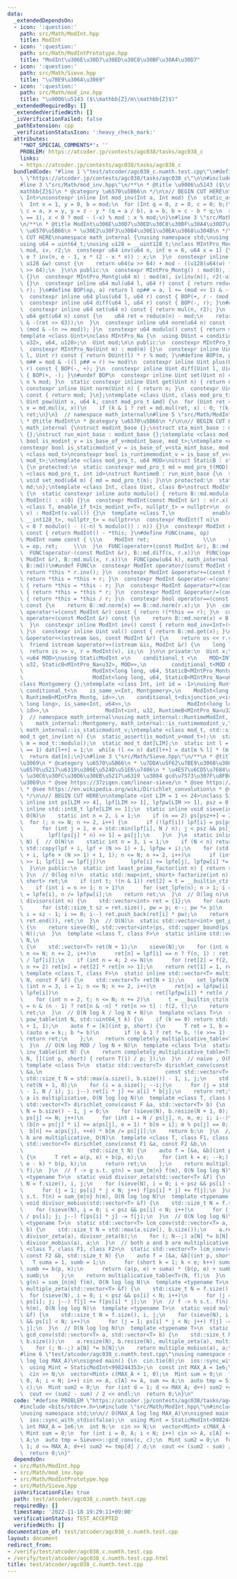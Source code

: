 ```yaml
---
data:
  _extendedDependsOn:
  - icon: ':question:'
    path: src/Math/ModInt.hpp
    title: ModInt
  - icon: ':question:'
    path: src/Math/ModIntPrototype.hpp
    title: "ModInt\u306E\u30D7\u30ED\u30C8\u30BF\u30A4\u30D7"
  - icon: ':question:'
    path: src/Math/Sieve.hpp
    title: "\u7BE9\u306A\u3069"
  - icon: ':question:'
    path: src/Math/mod_inv.hpp
    title: "\u9006\u5143 ($\\mathbb{Z}/m\\mathbb{Z}$)"
  _extendedRequiredBy: []
  _extendedVerifiedWith: []
  _isVerificationFailed: false
  _pathExtension: cpp
  _verificationStatusIcon: ':heavy_check_mark:'
  attributes:
    '*NOT_SPECIAL_COMMENTS*': ''
    PROBLEM: https://atcoder.jp/contests/agc038/tasks/agc038_c
    links:
    - https://atcoder.jp/contests/agc038/tasks/agc038_c
  bundledCode: "#line 1 \"test/atcoder/agc038_c.numth.test.cpp\"\n#define PROBLEM\
    \ \"https://atcoder.jp/contests/agc038/tasks/agc038_c\"\n\n#include <bits/stdc++.h>\n\
    #line 3 \"src/Math/mod_inv.hpp\"\n/**\n * @title \u9006\u5143 ($\\mathbb{Z}/m\\\
    mathbb{Z}$)\n * @category \u6570\u5B66\n */\n\n// BEGIN CUT HERE\ntemplate <class\
    \ Int>\nconstexpr inline Int mod_inv(Int a, Int mod) {\n  static_assert(std::is_signed_v<Int>);\n\
    \  Int x = 1, y = 0, b = mod;\n  for (Int q = 0, z = 0, c = 0; b;)\n    z = x,\
    \ c = a, x = y, y = z - y * (q = a / b), a = b, b = c - b * q;\n  return assert(a\
    \ == 1), x < 0 ? mod - (-x) % mod : x % mod;\n}\n#line 3 \"src/Math/ModIntPrototype.hpp\"\
    \n/**\n * @title ModInt\u306E\u30D7\u30ED\u30C8\u30BF\u30A4\u30D7\n * @category\
    \ \u6570\u5B66\n * \u30E2\u30F3\u30B4\u30E1\u30EA\u3068\u304B\n */\n\n// BEGIN\
    \ CUT HERE\nnamespace math_internal {\nusing namespace std;\nusing u32 = uint32_t;\n\
    using u64 = uint64_t;\nusing u128 = __uint128_t;\nclass MIntPro_Montg {\n  u64\
    \ mod, iv, r2;\n  constexpr u64 inv(u64 n, int e = 6, u64 x = 1) {\n    return\
    \ e ? inv(n, e - 1, x * (2 - x * n)) : x;\n  }\n  constexpr inline u64 reduce(const\
    \ u128 &w) const {\n    return u64(w >> 64) + mod - ((u128(u64(w) * iv) * mod)\
    \ >> 64);\n  }\n\n public:\n  constexpr MIntPro_Montg() : mod(0), iv(0), r2(0)\
    \ {}\n  constexpr MIntPro_Montg(u64 m) : mod(m), iv(inv(m)), r2(-u128(mod) % mod)\
    \ {}\n  constexpr inline u64 mul(u64 l, u64 r) const { return reduce(u128(l) *\
    \ r); }\n#define BOP(op, a) return l op## = a, l += (mod << 1) & -(l >> 63)\n\
    \  constexpr inline u64 plus(u64 l, u64 r) const { BOP(+, r - (mod << 1)); }\n\
    \  constexpr inline u64 diff(u64 l, u64 r) const { BOP(-, r); }\n#undef BOP\n\
    \  constexpr inline u64 set(u64 n) const { return mul(n, r2); }\n  constexpr inline\
    \ u64 get(u64 n) const {\n    u64 ret = reduce(n) - mod;\n    return ret + (mod\
    \ & -(ret >> 63));\n  }\n  constexpr inline u64 norm(u64 n) const { return n -\
    \ (mod & -(n >= mod)); }\n  constexpr u64 modulo() const { return mod; }\n};\n\
    template <class Uint>\nclass MIntPro_Na {\n  using DUint = conditional_t<is_same_v<Uint,\
    \ u32>, u64, u128>;\n  Uint mod;\n\n public:\n  constexpr MIntPro_Na() : mod(0){};\n\
    \  constexpr MIntPro_Na(Uint m) : mod(m) {}\n  constexpr inline Uint mul(Uint\
    \ l, Uint r) const { return DUint(l) * r % mod; }\n#define BOP(m, p) return l\
    \ m## = mod & -((l p## = r) >= mod)\n  constexpr inline Uint plus(Uint l, Uint\
    \ r) const { BOP(-, +); }\n  constexpr inline Uint diff(Uint l, Uint r) const\
    \ { BOP(+, -); }\n#undef BOP\n  constexpr inline Uint set(Uint n) const { return\
    \ n % mod; }\n  static constexpr inline Uint get(Uint n) { return n; }\n  static\
    \ constexpr inline Uint norm(Uint n) { return n; }\n  constexpr Uint modulo()\
    \ const { return mod; }\n};\ntemplate <class Uint, class mod_pro_t>\nconstexpr\
    \ Uint pow(Uint x, u64 k, const mod_pro_t &md) {\n  for (Uint ret = md.set(1);;\
    \ x = md.mul(x, x))\n    if (k & 1 ? ret = md.mul(ret, x) : 0; !(k >>= 1)) return\
    \ ret;\n}\n}  // namespace math_internal\n#line 5 \"src/Math/ModInt.hpp\"\n/**\n\
    \ * @title ModInt\n * @category \u6570\u5B66\n */\n\n// BEGIN CUT HERE\nnamespace\
    \ math_internal {\nstruct modint_base {};\nstruct sta_mint_base : modint_base\
    \ {};\nstruct run_mint_base : modint_base {};\ntemplate <class mod_t>\nconstexpr\
    \ bool is_modint_v = is_base_of_v<modint_base, mod_t>;\ntemplate <class mod_t>\n\
    constexpr bool is_staticmodint_v = is_base_of_v<sta_mint_base, mod_t>;\ntemplate\
    \ <class mod_t>\nconstexpr bool is_runtimemodint_v = is_base_of_v<run_mint_base,\
    \ mod_t>;\ntemplate <class mod_pro_t, u64 MOD>\nstruct StaticB : sta_mint_base\
    \ {\n protected:\n  static constexpr mod_pro_t md = mod_pro_t(MOD);\n};\ntemplate\
    \ <class mod_pro_t, int id>\nstruct RuntimeB : run_mint_base {\n  static inline\
    \ void set_mod(u64 m) { md = mod_pro_t(m); }\n\n protected:\n  static inline mod_pro_t\
    \ md;\n};\ntemplate <class Int, class Uint, class B>\nstruct ModInt : public B\
    \ {\n  static constexpr inline auto modulo() { return B::md.modulo(); }\n  constexpr\
    \ ModInt() : x(0) {}\n  constexpr ModInt(const ModInt &r) : x(r.x) {}\n  template\
    \ <class T, enable_if_t<is_modint_v<T>, nullptr_t> = nullptr>\n  constexpr ModInt(T\
    \ v) : ModInt(v.val()) {}\n  template <class T,\n            enable_if_t<is_convertible_v<T,\
    \ __int128_t>, nullptr_t> = nullptr>\n  constexpr ModInt(T n)\n      : x(B::md.set(n\
    \ < 0 ? modulo() - ((-n) % modulo()) : n)) {}\n  constexpr ModInt operator-()\
    \ const { return ModInt() - *this; }\n#define FUNC(name, op)          \\\n  constexpr\
    \ ModInt name const { \\\n    ModInt ret;                 \\\n    return ret.x\
    \ = op, ret;     \\\n  }\n  FUNC(operator+(const ModInt &r), B::md.plus(x, r.x))\n\
    \  FUNC(operator-(const ModInt &r), B::md.diff(x, r.x))\n  FUNC(operator*(const\
    \ ModInt &r), B::md.mul(x, r.x))\n  FUNC(pow(u64 k), math_internal::pow(x, k,\
    \ B::md))\n#undef FUNC\n  constexpr ModInt operator/(const ModInt &r) const {\
    \ return *this * r.inv(); }\n  constexpr ModInt &operator+=(const ModInt &r) {\
    \ return *this = *this + r; }\n  constexpr ModInt &operator-=(const ModInt &r)\
    \ { return *this = *this - r; }\n  constexpr ModInt &operator*=(const ModInt &r)\
    \ { return *this = *this * r; }\n  constexpr ModInt &operator/=(const ModInt &r)\
    \ { return *this = *this / r; }\n  constexpr bool operator==(const ModInt &r)\
    \ const {\n    return B::md.norm(x) == B::md.norm(r.x);\n  }\n  constexpr bool\
    \ operator!=(const ModInt &r) const { return !(*this == r); }\n  constexpr bool\
    \ operator<(const ModInt &r) const {\n    return B::md.norm(x) < B::md.norm(r.x);\n\
    \  }\n  constexpr inline ModInt inv() const { return mod_inv<Int>(val(), modulo());\
    \ }\n  constexpr inline Uint val() const { return B::md.get(x); }\n  friend ostream\
    \ &operator<<(ostream &os, const ModInt &r) {\n    return os << r.val();\n  }\n\
    \  friend istream &operator>>(istream &is, ModInt &r) {\n    long long v;\n  \
    \  return is >> v, r = ModInt(v), is;\n  }\n\n private:\n  Uint x;\n};\ntemplate\
    \ <u64 MOD>\nusing StaticModInt =\n    conditional_t <\n    MOD<INT_MAX, ModInt<int,\
    \ u32, StaticB<MIntPro_Na<u32>, MOD>>,\n        conditional_t<MOD &(MOD < LLONG_MAX),\n\
    \                      ModInt<long long, u64, StaticB<MIntPro_Montg, MOD>>,\n\
    \                      ModInt<long long, u64, StaticB<MIntPro_Na<u64>, MOD>>>>;\n\
    class Montgomery {};\ntemplate <class Int, int id = -1>\nusing RuntimeModInt =\
    \ conditional_t<\n    is_same_v<Int, Montgomery>,\n    ModInt<long long, u64,\
    \ RuntimeB<MIntPro_Montg, id>>,\n    conditional_t<disjunction_v<is_same<Int,\
    \ long long>, is_same<Int, u64>>,\n                  ModInt<long long, u64, RuntimeB<MIntPro_Na<u64>,\
    \ id>>,\n                  ModInt<int, u32, RuntimeB<MIntPro_Na<u32>, id>>>>;\n\
    }  // namespace math_internal\nusing math_internal::RuntimeModInt, math_internal::StaticModInt,\n\
    \    math_internal::Montgomery, math_internal::is_runtimemodint_v,\n    math_internal::is_modint_v,\
    \ math_internal::is_staticmodint_v;\ntemplate <class mod_t, std::size_t LIM>\n\
    mod_t get_inv(int n) {\n  static_assert(is_modint_v<mod_t>);\n  static const auto\
    \ m = mod_t::modulo();\n  static mod_t dat[LIM];\n  static int l = 1;\n  if (l\
    \ == 1) dat[l++] = 1;\n  while (l <= n) dat[l++] = dat[m % l] * (m - m / l);\n\
    \  return dat[n];\n}\n#line 3 \"src/Math/Sieve.hpp\"\n/**\n * @title \u7BE9\u306A\
    \u3069\n * @category \u6570\u5B66\n * \u7DDA\u5F62\u7BE9\u306B\u3088\u308B\u7D20\
    \u6570\u5217\u6319\u306E\u524D\u51E6\u7406\n * \u4E57\u6CD5\u7684\u95A2\u6570\
    \ \u30C6\u30FC\u30D6\u30EB\u5217\u6319 \u3084 gcd\u7573\u307F\u8FBC\u307F\u306A\
    \u3069\n * @see https://37zigen.com/linear-sieve/\n * @see https://qiita.com/convexineq/items/afc84dfb9ee4ec4a67d5\n\
    \ * @see https://en.wikipedia.org/wiki/Dirichlet_convolution\n * @see\n * https://maspypy.com/dirichlet-%E7%A9%8D%E3%81%A8%E3%80%81%E6%95%B0%E8%AB%96%E9%96%A2%E6%95%B0%E3%81%AE%E7%B4%AF%E7%A9%8D%E5%92%8C\n\
    \ */\n\n// BEGIN CUT HERE\n\ntemplate <int LIM = 1 << 24>\nclass Sieve {\n  static\
    \ inline int ps[LIM >> 4], lpf[LIM >> 1], lpfpw[LIM >> 1], psz = 0;\n  static\
    \ inline std::int8_t lpfe[LIM >> 1];\n  static inline void sieve(int N) {  //\
    \ O(N)\n    static int n = 2, i = 1;\n    if (n == 2) ps[psz++] = 2, n++;\n  \
    \  for (; n <= N; n += 2, i++) {\n      if (!lpf[i]) lpf[i] = ps[psz++] = n;\n\
    \      for (int j = 1, e = std::min(lpf[i], N / n); j < psz && ps[j] <= e; j++)\n\
    \        lpf[(ps[j] * n) >> 1] = ps[j];\n    }\n  }\n  static inline void set_lpfe(int\
    \ N) {  // O(N)\n    static int n = 3, i = 1;\n    if (N < n) return;\n    sieve(N),\
    \ std::copy(lpf + i, lpf + (N >> 1) + 1, lpfpw + i);\n    for (std::fill(lpfe\
    \ + i, lpfe + (N >> 1) + 1, 1); n <= N; n += 2, i++)\n      if (int j = (n / lpf[i])\
    \ >> 1; lpf[i] == lpf[j])\n        lpfe[i] += lpfe[j], lpfpw[i] *= lpfpw[j];\n\
    \  }\n\n public:\n  static int least_prime_factor(int n) { return sieve(n), lpf[n];\
    \ }\n  // O(log n)\n  static std::map<int, short> factorize(int n) {\n    std::map<int,\
    \ short> ret;\n    if (int t; !(n & 1)) ret[2] = t = __builtin_ctz(n), n >>= t;\n\
    \    if (int i = n >> 1; n > 1)\n      for (set_lpfe(n); n > 1; i = n >> 1) ret[lpf[i]]\
    \ = lpfe[i], n /= lpfpw[i];\n    return ret;\n  }\n  // O(log n)\n  static std::vector<int>\
    \ divisors(int n) {\n    std::vector<int> ret = {1};\n    for (auto [p, e] : factorize(n))\n\
    \      for (std::size_t sz = ret.size(), pw = p; e--; pw *= p)\n        for (int\
    \ i = sz - 1; i >= 0; i--) ret.push_back(ret[i] * pw);\n    return std::sort(ret.begin(),\
    \ ret.end()), ret;\n  }\n  // O(N)\n  static std::vector<int> get_primes(int N)\
    \ {\n    return sieve(N), std::vector<int>(ps, std::upper_bound(ps, ps + psz,\
    \ N));\n  }\n  template <class T, class F>\n  static inline std::vector<T> completely_multiplicative_table(int\
    \ N,\n                                                               const F &f)\
    \ {\n    std::vector<T> ret(N + 1);\n    sieve(N);\n    for (int n = 3, i = 1;\
    \ n <= N; n += 2, i++)\n      ret[n] = lpf[i] == n ? f(n, 1) : ret[lpf[i]] * ret[n\
    \ / lpf[i]];\n    if (int n = 4; 2 <= N)\n      for (ret[2] = f(2, 1); n <= N;\
    \ n += 2) ret[n] = ret[2] * ret[n >> 1];\n    return ret[1] = 1, ret;\n  }\n \
    \ template <class T, class F>\n  static inline std::vector<T> multiplicative_table(int\
    \ N, const F &f) {\n    std::vector<T> ret(N + 1);\n    set_lpfe(N);\n    for\
    \ (int n = 3, i = 1; n <= N; n += 2, i++)\n      ret[n] = lpfpw[i] == n ? f(lpf[i],\
    \ lpfe[i])\n                             : ret[lpfpw[i]] * ret[n / lpfpw[i]];\n\
    \    for (int n = 2, t; n <= N; n += 2)\n      t = __builtin_ctz(n),\n      ret[n]\
    \ = n & (n - 1) ? ret[n & -n] * ret[n >> t] : f(2, t);\n    return ret[1] = 1,\
    \ ret;\n  }\n  // O(N log k / log N + N)\n  template <class T>\n  static std::vector<T>\
    \ pow_table(int N, std::uint64_t k) {\n    if (k == 0) return std::vector<T>(N\
    \ + 1, 1);\n    auto f = [k](int p, short) {\n      T ret = 1, b = p;\n      for\
    \ (auto e = k;; b *= b)\n        if (e & 1 ? ret *= b, !(e >>= 1) : !(e >>= 1))\
    \ return ret;\n    };\n    return completely_multiplicative_table<T>(N, f);\n\
    \  }\n  // O(N log MOD / log N + N)\n  template <class T>\n  static std::vector<T>\
    \ inv_table(int N) {\n    return completely_multiplicative_table<T>(\n       \
    \ N, [](int p, short) { return T(1) / p; });\n  }\n  // naive , O(N log N)\n \
    \ template <class T>\n  static std::vector<T> dirichlet_conv(const std::vector<T>\
    \ &a,\n                                       const std::vector<T> &b) {\n   \
    \ std::size_t N = std::max(a.size(), b.size()) - 1, i, j;\n    std::vector<T>\
    \ ret(N + 1, 0);\n    for (i = a.size(); --i;)\n      for (j = std::min(b.size()\
    \ - 1, N / i); j; j--) ret[i * j] += a[i] * b[j];\n    return ret;\n  }\n  //\
    \ a is multiplicative, O(N log log N)\n  template <class T, class F>\n  static\
    \ std::vector<T> dirichlet_conv(const F &a, std::vector<T> b) {\n    std::size_t\
    \ N = b.size() - 1, j = 0;\n    for (sieve(N), b.resize(N + 1, 0); j < psz &&\
    \ ps[j] <= N; j++)\n      for (int i = N / ps[j], n, m, e; i; i--)\n        for\
    \ (b[n = ps[j] * i] += a(ps[j], e = 1) * b[m = i]; m % ps[j] == 0;)\n        \
    \  b[n] += a(ps[j], ++e) * b[m /= ps[j]];\n    return b;\n  }\n  // both a and\
    \ b are multiplicative, O(N)\n  template <class T, class F1, class F2>\n  static\
    \ std::vector<T> dirichlet_conv(const F1 &a, const F2 &b,\n                  \
    \                     std::size_t N) {\n    auto f = [&a, &b](int p, short e)\
    \ {\n      T ret = a(p, e) + b(p, e);\n      for (int k = e; --k;) ret += a(p,\
    \ e - k) * b(p, k);\n      return ret;\n    };\n    return multiplicative_table<T>(N,\
    \ f);\n  }\n  // f -> g s.t. g(n) = sum_{m|n} f(m), O(N log log N)\n  template\
    \ <typename T>\n  static void divisor_zeta(std::vector<T> &f) {\n    std::size_t\
    \ N = f.size(), i, j;\n    for (sieve(N), i = 0; i < psz && ps[i] < N; i++)\n\
    \      for (j = 1; ps[i] * j < N; j++) f[ps[i] * j] += f[j];\n  }\n  // f -> h\
    \ s.t. f(n) = sum_{m|n} h(m), O(N log log N)\n  template <typename T>\n  static\
    \ void divisor_mobius(std::vector<T> &f) {\n    std::size_t N = f.size(), i, j;\n\
    \    for (sieve(N), i = 0; i < psz && ps[i] < N; i++)\n      for (j = (N - 1)\
    \ / ps[i]; j; j--) f[ps[i] * j] -= f[j];\n  }\n  // O(N log log N)\n  template\
    \ <typename T>\n  static std::vector<T> lcm_conv(std::vector<T> a, std::vector<T>\
    \ b) {\n    std::size_t N = std::max(a.size(), b.size());\n    a.resize(N), b.resize(N),\
    \ divisor_zeta(a), divisor_zeta(b);\n    for (; N--;) a[N] *= b[N];\n    return\
    \ divisor_mobius(a), a;\n  }\n  // both a and b are multiplicative, O(N)\n  template\
    \ <class T, class F1, class F2>\n  static std::vector<T> lcm_conv(const F1 &a,\
    \ const F2 &b, std::size_t N) {\n    auto f = [&a, &b](int p, short e) {\n   \
    \   T suma = 1, sumb = 1;\n      for (short k = 1; k < e; k++) suma += a(p, k),\
    \ sumb += b(p, k);\n      return (a(p, e) + suma) * (b(p, e) + sumb) - suma *\
    \ sumb;\n    };\n    return multiplicative_table<T>(N, f);\n  }\n  // f -> g s.t.\
    \ g(n) = sum_{n|m} f(m), O(N log log N)\n  template <typename T>\n  static void\
    \ multiple_zeta(std::vector<T> &f) {\n    std::size_t N = f.size(), i, j;\n  \
    \  for (sieve(N), i = 0; i < psz && ps[i] < N; i++)\n      for (j = (N - 1) /\
    \ ps[i]; j; j--) f[j] += f[ps[i] * j];\n  }\n  // f -> h s.t. f(n) = sum_{n|m}\
    \ h(m), O(N log log N)\n  template <typename T>\n  static void multiple_mobius(std::vector<T>\
    \ &f) {\n    std::size_t N = f.size(), i, j;\n    for (sieve(N), i = 0; i < psz\
    \ && ps[i] < N; i++)\n      for (j = 1; ps[i] * j < N; j++) f[j] -= f[ps[i] *\
    \ j];\n  }\n  // O(N log log N)\n  template <typename T>\n  static std::vector<T>\
    \ gcd_conv(std::vector<T> a, std::vector<T> b) {\n    std::size_t N = std::max(a.size(),\
    \ b.size());\n    a.resize(N), b.resize(N), multiple_zeta(a), multiple_zeta(b);\n\
    \    for (; N--;) a[N] *= b[N];\n    return multiple_mobius(a), a;\n  }\n};\n\
    #line 6 \"test/atcoder/agc038_c.numth.test.cpp\"\nusing namespace std;\n\n// O(MAX_A\
    \ log log MAX_A)\n\nsigned main() {\n  cin.tie(0);\n  ios::sync_with_stdio(false);\n\
    \  using Mint = StaticModInt<998244353>;\n  const int MAX_A = 1e6;\n  int N;\n\
    \  cin >> N;\n  vector<Mint> c(MAX_A + 1, 0);\n  Mint sum = 0;\n  for (int i =\
    \ 0, A; i < N; i++) cin >> A, c[A] += A, sum += A;\n  auto tmp = Sieve<>::gcd_conv(c,\
    \ c);\n  Mint sum2 = 0;\n  for (int d = 1; d <= MAX_A; d++) sum2 += tmp[d] / d;\n\
    \  cout << (sum2 - sum) / 2 << endl;\n  return 0;\n}\n"
  code: "#define PROBLEM \"https://atcoder.jp/contests/agc038/tasks/agc038_c\"\n\n\
    #include <bits/stdc++.h>\n#include \"src/Math/ModInt.hpp\"\n#include \"src/Math/Sieve.hpp\"\
    \nusing namespace std;\n\n// O(MAX_A log log MAX_A)\n\nsigned main() {\n  cin.tie(0);\n\
    \  ios::sync_with_stdio(false);\n  using Mint = StaticModInt<998244353>;\n  const\
    \ int MAX_A = 1e6;\n  int N;\n  cin >> N;\n  vector<Mint> c(MAX_A + 1, 0);\n \
    \ Mint sum = 0;\n  for (int i = 0, A; i < N; i++) cin >> A, c[A] += A, sum +=\
    \ A;\n  auto tmp = Sieve<>::gcd_conv(c, c);\n  Mint sum2 = 0;\n  for (int d =\
    \ 1; d <= MAX_A; d++) sum2 += tmp[d] / d;\n  cout << (sum2 - sum) / 2 << endl;\n\
    \  return 0;\n}"
  dependsOn:
  - src/Math/ModInt.hpp
  - src/Math/mod_inv.hpp
  - src/Math/ModIntPrototype.hpp
  - src/Math/Sieve.hpp
  isVerificationFile: true
  path: test/atcoder/agc038_c.numth.test.cpp
  requiredBy: []
  timestamp: '2022-11-18 19:29:11+09:00'
  verificationStatus: TEST_ACCEPTED
  verifiedWith: []
documentation_of: test/atcoder/agc038_c.numth.test.cpp
layout: document
redirect_from:
- /verify/test/atcoder/agc038_c.numth.test.cpp
- /verify/test/atcoder/agc038_c.numth.test.cpp.html
title: test/atcoder/agc038_c.numth.test.cpp
---
```


